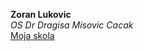 **Zoran Lukovic** \
*OS Dr Dragisa Misovic Cacak* \
[Moja skola](https://www.osdragisamisovic.edu.rs/)


